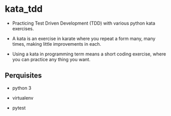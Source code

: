 # kata_tdd

- Practicing Test Driven Development (TDD) with various python kata exercises.

- A kata is an exercise in karate where you repeat a form many, many times, making little improvements in each.

- Using a kata in programming term means a short coding exercise, where you can practice any thing you want.

## Perquisites

- python 3

- virtualenv

- pytest
